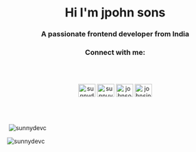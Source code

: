 

<!--
**sunnydevc/sunnydevc** is a ✨ _special_ ✨ repository because its `README.md` (this file) appears on your GitHub profile.

Here are some ideas to get you started:

- 🔭 I’m currently working on ...
- 🌱 I’m currently learning ...
- 👯 I’m looking to collaborate on ...
- 🤔 I’m looking for help with ...
- 💬 Ask me about ...
- 📫 How to reach me: ...
- 😄 Pronouns: ...
- ⚡ Fun fact: ...
-->
<h1 align="center">Hi I'm jpohn sons</h1>
<h3 align="center">A passionate frontend developer from India</h3>



<h3 align="center">Connect with me:</h3>
<br>
<br>
<p align="center">
<a href="https://twitter.com/sunnydevcc" target="blank"><img align="center" src="https://cdn.jsdelivr.net/npm/simple-icons@3.0.1/icons/twitter.svg" alt="sunnydevcc" height="30" width="40" /></a>
<a href="https://linkedin.com/in/sunnuydevc" target="blank"><img align="center" src="https://cdn.jsdelivr.net/npm/simple-icons@3.0.1/icons/linkedin.svg" alt="sunnuydevc" height="30" width="40" /></a>
<a href="https://kaggle.com/johnsom]ns" target="blank"><img align="center" src="https://cdn.jsdelivr.net/npm/simple-icons@3.0.1/icons/kaggle.svg" alt="johnsom]ns" height="30" width="40" /></a>
<a href="https://instagram.com/johnsins" target="blank"><img align="center" src="https://cdn.jsdelivr.net/npm/simple-icons@3.0.1/icons/instagram.svg" alt="johnsins" height="30" width="40" /></a>
</p>
<br>
<br>




<p>&nbsp;<img align="center" src="https://github-readme-stats.vercel.app/api?username=sunnydevc&show_icons=true&locale=en" alt="sunnydevc" /></p>

<p><img align="center" src="https://github-readme-streak-stats.herokuapp.com/?user=sunnydevc&" alt="sunnydevc" /></p>








